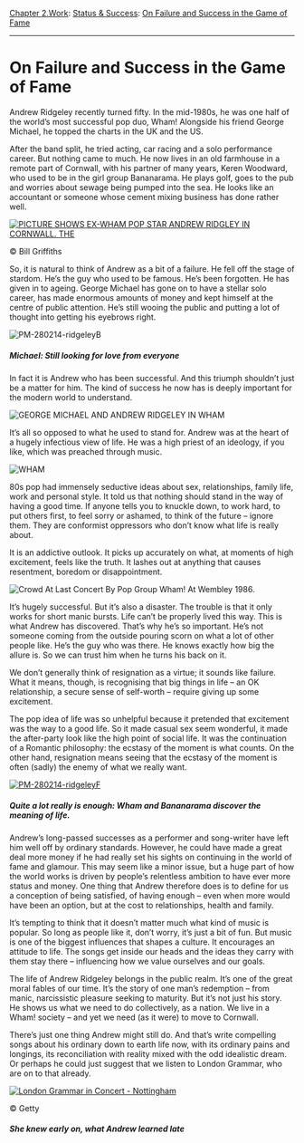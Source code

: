 [Chapter 2.Work](https://www.theschooloflife.com/thebookoflife/category/work/): [Status & Success](https://www.theschooloflife.com/thebookoflife/category/work/status-and-success/): [On Failure and Success in the Game of Fame](https://www.theschooloflife.com/thebookoflife/why-andrew-ridgeley-is-the-winner-and-george-michael-the-loser/)

* * *

# On Failure and Success in the Game of Fame

Andrew Ridgeley recently turned fifty. In the mid-1980s, he was one half of the world’s most successful pop duo, Wham! Alongside his friend George Michael, he topped the charts in the UK and the US.

After the band split, he tried acting, car racing and a solo performance career. But nothing came to much. He now lives in an old farmhouse in a remote part of Cornwall, with his partner of many years, Keren Woodward, who used to be in the girl group Bananarama. He plays golf, goes to the pub and worries about sewage being pumped into the sea. He looks like an accountant or someone whose cement mixing business has done rather well.

[![PICTURE SHOWS EX-WHAM POP STAR ANDREW RIDGLEY IN CORNWALL. THE](https://www.theschooloflife.com/thebookoflife/wp-content/uploads/2014/10/PM-280214-ridgeleyA.jpg)](http://www.thebookoflife.org/wp-content/uploads/2014/10/PM-280214-ridgeleyA.jpg)

© Bill Griffiths

So, it is natural to think of Andrew as a bit of a failure. He fell off the stage of stardom. He’s the guy who used to be famous. He’s been forgotten. He has given in to ageing. George Michael has gone on to have a stellar solo career, has made enormous amounts of money and kept himself at the centre of public attention. He’s still wooing the public and putting a lot of thought into getting his eyebrows right.

![PM-280214-ridgeleyB](https://www.theschooloflife.com/thebookoflife/wp-content/uploads/2014/09/PM-280214-ridgeleyB.jpg)

##### Michael: Still looking for love from everyone

In fact it is Andrew who has been successful. And this triumph shouldn’t just be a matter for him. The kind of success he now has is deeply important for the modern world to understand.

![GEORGE MICHAEL AND ANDREW RIDGELEY IN WHAM](https://www.theschooloflife.com/thebookoflife/wp-content/uploads/2014/09/PM-280214-ridgeleyE.jpg)

It’s all so opposed to what he used to stand for. Andrew was at the heart of a hugely infectious view of life. He was a high priest of an ideology, if you like, which was preached through music.

![WHAM](https://www.theschooloflife.com/thebookoflife/wp-content/uploads/2014/09/PM-280214-ridgeleyC.jpg)

80s pop had immensely seductive ideas about sex, relationships, family life, work and personal style. It told us that nothing should stand in the way of having a good time. If anyone tells you to knuckle down, to work hard, to put others first, to feel sorry or ashamed, to think of the future – ignore them. They are conformist oppressors who don’t know what life is really about.

It is an addictive outlook. It picks up accurately on what, at moments of high excitement, feels like the truth. It lashes out at anything that causes resentment, boredom or disappointment.

![Crowd At Last Concert By Pop Group Wham! At Wembley 1986.](https://www.theschooloflife.com/thebookoflife/wp-content/uploads/2014/09/PM-280214-ridgeleyD.jpg)

It’s hugely successful. But it’s also a disaster. The trouble is that it only works for short manic bursts. Life can’t be properly lived this way. This is what Andrew has discovered. That’s why he’s so important. He’s not someone coming from the outside pouring scorn on what a lot of other people like. He’s the guy who was there. He knows exactly how big the allure is. So we can trust him when he turns his back on it.

We don’t generally think of resignation as a virtue; it sounds like failure. What it means, though, is recognising that big things in life – an OK relationship, a secure sense of self-worth – require giving up some excitement.

The pop idea of life was so unhelpful because it pretended that excitement was the way to a good life. So it made casual sex seem wonderful, it made the after-party look like the high point of social life. It was the continuation of a Romantic philosophy: the ecstasy of the moment is what counts. On the other hand, resignation means seeing that the ecstasy of the moment is often (sadly) the enemy of what we really want.

[![PM-280214-ridgeleyF](https://www.theschooloflife.com/thebookoflife/wp-content/uploads/2014/10/PM-280214-ridgeleyF.jpg)](http://www.thebookoflife.org/wp-content/uploads/2014/10/PM-280214-ridgeleyF.jpg)

##### Quite a lot really is enough: Wham and Bananarama discover the meaning of life.

Andrew’s long-passed successes as a performer and song-writer have left him well off by ordinary standards. However, he could have made a great deal more money if he had really set his sights on continuing in the world of fame and glamour. This may seem like a minor issue, but a huge part of how the world works is driven by people’s relentless ambition to have ever more status and money. One thing that Andrew therefore does is to define for us a conception of being satisfied, of having enough – even when more would have been an option, but at the cost to relationships, health and family.

It’s tempting to think that it doesn’t matter much what kind of music is popular. So long as people like it, don’t worry, it’s just a bit of fun. But music is one of the biggest influences that shapes a culture. It encourages an attitude to life. The songs get inside our heads and the ideas they carry with them stay there – influencing how we value ourselves and our goals.

The life of Andrew Ridgeley belongs in the public realm. It’s one of the great moral fables of our time. It’s the story of one man’s redemption – from manic, narcissistic pleasure seeking to maturity. But it’s not just his story. He shows us what we need to do collectively, as a nation. We live in a Wham! society – and yet we need (as it were) to move to Cornwall.

There’s just one thing Andrew might still do. And that’s write compelling songs about his ordinary down to earth life now, with its ordinary pains and longings, its reconciliation with reality mixed with the odd idealistic dream. Or perhaps he could just suggest that we listen to London Grammar, who are on to that already.

[![London Grammar in Concert - Nottingham](https://www.theschooloflife.com/thebookoflife/wp-content/uploads/2014/10/PM-280214-ridgeleyG.jpg)](http://www.thebookoflife.org/wp-content/uploads/2014/10/PM-280214-ridgeleyG.jpg)

© Getty

##### She knew&nbsp;early on, what Andrew learned late

